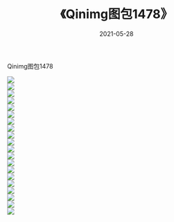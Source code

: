﻿---
layout: post
title:  《Qinimg图包1478》
date:   2021-05-28
img: http://imgx.orgx.ga/Qinimg图包/Qinimg图包1478/000.jpg
categories: [美女, 清纯, 唯美]
---

Qinimg图包1478

 ![](http://imgx.orgx.ga/Qinimg图包/Qinimg图包1478/001.jpg) <br>![](http://imgx.orgx.ga/Qinimg图包/Qinimg图包1478/002.jpg) <br>![](http://imgx.orgx.ga/Qinimg图包/Qinimg图包1478/003.jpg) <br>![](http://imgx.orgx.ga/Qinimg图包/Qinimg图包1478/004.jpg) <br>![](http://imgx.orgx.ga/Qinimg图包/Qinimg图包1478/005.jpg) <br>![](http://imgx.orgx.ga/Qinimg图包/Qinimg图包1478/006.jpg) <br>![](http://imgx.orgx.ga/Qinimg图包/Qinimg图包1478/007.jpg) <br>![](http://imgx.orgx.ga/Qinimg图包/Qinimg图包1478/008.jpg) <br>![](http://imgx.orgx.ga/Qinimg图包/Qinimg图包1478/009.jpg) <br>![](http://imgx.orgx.ga/Qinimg图包/Qinimg图包1478/010.jpg) <br>![](http://imgx.orgx.ga/Qinimg图包/Qinimg图包1478/011.jpg) <br>![](http://imgx.orgx.ga/Qinimg图包/Qinimg图包1478/012.jpg) <br>![](http://imgx.orgx.ga/Qinimg图包/Qinimg图包1478/013.jpg) <br>![](http://imgx.orgx.ga/Qinimg图包/Qinimg图包1478/014.jpg) <br>![](http://imgx.orgx.ga/Qinimg图包/Qinimg图包1478/015.jpg) <br>![](http://imgx.orgx.ga/Qinimg图包/Qinimg图包1478/016.jpg) <br>![](http://imgx.orgx.ga/Qinimg图包/Qinimg图包1478/017.jpg) <br>![](http://imgx.orgx.ga/Qinimg图包/Qinimg图包1478/018.jpg) <br>![](http://imgx.orgx.ga/Qinimg图包/Qinimg图包1478/019.jpg) <br>![](http://imgx.orgx.ga/Qinimg图包/Qinimg图包1478/020.jpg) <br>